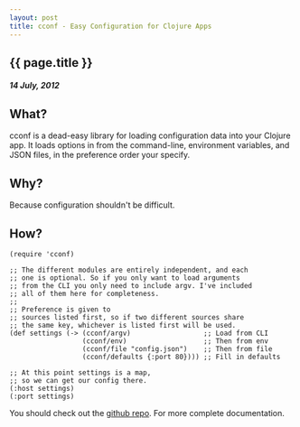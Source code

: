 ```yaml
---
layout: post
title: cconf - Easy Configuration for Clojure Apps
---
```


{{ page.title }}
----------------

##### 14 July, 2012


## What?

cconf is a dead-easy library for loading configuration data into your Clojure app. It loads options in from the command-line, environment variables, and JSON files, in the preference order your specify.

## Why?

Because configuration shouldn't be difficult.

## How?

    (require 'cconf)

    ;; The different modules are entirely independent, and each
    ;; one is optional. So if you only want to load arguments
    ;; from the CLI you only need to include argv. I've included
    ;; all of them here for completeness.
    ;;
    ;; Preference is given to
    ;; sources listed first, so if two different sources share
    ;; the same key, whichever is listed first will be used.
    (def settings (-> (cconf/argv)                  ;; Load from CLI
                      (cconf/env)                   ;; Then from env
                      (cconf/file "config.json")    ;; Then from file
                      (cconf/defaults {:port 80}))) ;; Fill in defaults

    ;; At this point settings is a map,
    ;; so we can get our config there.
    (:host settings)
    (:port settings)

You should check out the [github repo](http://www.github.com/paulbellamy/cconf). For more complete documentation.
